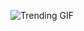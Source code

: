 
<!-- GIF_SECTION -->
![Trending GIF](https://media3.giphy.com/media/v1.Y2lkPThiYjIxNzcyYWpzYTJ0ZXZnb256Z2lqYnRwa2dlZXVqN3c3Y29kYmM2OHlzZmZzMiZlcD12MV9naWZzX3NlYXJjaCZjdD1n/vikmf2KDVzxyE/giphy.gif)
<!-- END_GIF_SECTION -->
